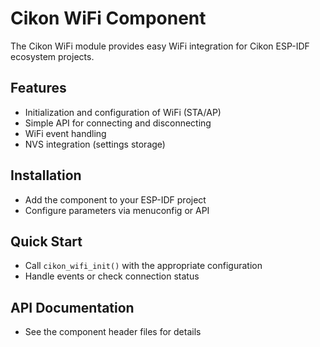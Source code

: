 # Cikon WiFi Component

The Cikon WiFi module provides easy WiFi integration for Cikon ESP-IDF ecosystem projects.

## Features
- Initialization and configuration of WiFi (STA/AP)
- Simple API for connecting and disconnecting
- WiFi event handling
- NVS integration (settings storage)

## Installation
- Add the component to your ESP-IDF project
- Configure parameters via menuconfig or API

## Quick Start
- Call `cikon_wifi_init()` with the appropriate configuration
- Handle events or check connection status

## API Documentation
- See the component header files for details
